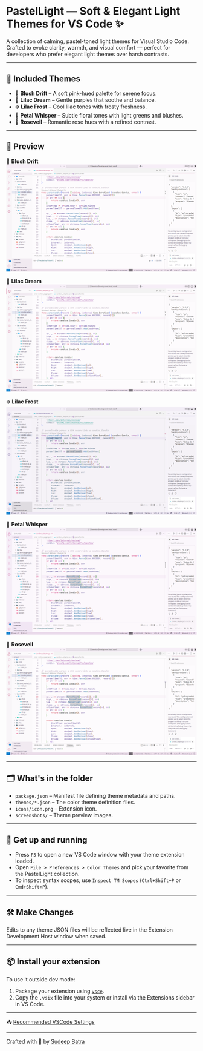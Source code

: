 # PastelLight — Soft & Elegant Light Themes for VS Code ✨

A collection of calming, pastel-toned light themes for Visual Studio Code.  
Crafted to evoke clarity, warmth, and visual comfort — perfect for developers who prefer elegant light themes over harsh contrasts.

---

## 🌈 Included Themes

- 🌸 **Blush Drift** – A soft pink-hued palette for serene focus.
- 🌷 **Lilac Dream** – Gentle purples that soothe and balance.
- ❄️ **Lilac Frost** – Cool lilac tones with frosty freshness.
- 🌿 **Petal Whisper** – Subtle floral tones with light greens and blushes.
- 🌹 **Roseveil** – Romantic rose hues with a refined contrast.

---

## 📸 Preview

🌸 **Blush Drift**
![Blush Drift Screenshot](https://raw.githubusercontent.com/sudeepbatra/pastelight/refs/heads/main/screenshots/BlushDrift.png)  

🌷 **Lilac Dream**
![Lilac Dream Screenshot](https://raw.githubusercontent.com/sudeepbatra/pastelight/refs/heads/main/screenshots/LilacDream.png)  

❄️ **Lilac Frost**
![Lilac Frost Screenshot](https://raw.githubusercontent.com/sudeepbatra/pastelight/refs/heads/main/screenshots/LilacFrost.png)  

🌿 **Petal Whisper**
![Petal Whisper Screenshot](https://raw.githubusercontent.com/sudeepbatra/pastelight/refs/heads/main/screenshots/PetalWhisper.png)  

🌹 **Roseveil**
![Roseveil Screenshot](https://raw.githubusercontent.com/sudeepbatra/pastelight/refs/heads/main/screenshots/Roseveil.png)

---

## 🗂 What's in the folder

- `package.json` – Manifest file defining theme metadata and paths.
- `themes/*.json` – The color theme definition files.
- `icons/icon.png` – Extension icon.
- `screenshots/` – Theme preview images.

---

## 🚀 Get up and running

- Press `F5` to open a new VS Code window with your theme extension loaded.
- Open `File > Preferences > Color Themes` and pick your favorite from the PastelLight collection.
- To inspect syntax scopes, use `Inspect TM Scopes` (`Ctrl+Shift+P` or `Cmd+Shift+P`).

---

## 🛠 Make Changes

Edits to any theme JSON files will be reflected live in the Extension Development Host window when saved.

---

## 📦 Install your extension

To use it outside dev mode:

1. Package your extension using [`vsce`](https://code.visualstudio.com/api/working-with-extensions/publishing-extension).
2. Copy the `.vsix` file into your system or install via the Extensions sidebar in VS Code.

---

📥 [Recommended VSCode Settings](./recommended/pastellight-recommended-settings.json)

---

Crafted with 🩷 by [Sudeep Batra](https://github.com/sudeepbatra)
